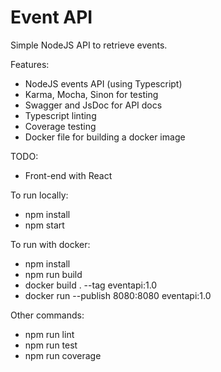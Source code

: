 # Event API
Simple NodeJS API to retrieve events.

Features:
-   NodeJS events API (using Typescript)
-   Karma, Mocha, Sinon for testing
-   Swagger and JsDoc for API docs
-   Typescript linting
-   Coverage testing
-   Docker file for building a docker image

TODO:
-   Front-end with React


To run locally:
-   npm install
-   npm start

To run with docker:
-   npm install
-   npm run build
-   docker build . --tag eventapi:1.0
-   docker run --publish 8080:8080 eventapi:1.0

Other commands:
-   npm run lint
-   npm run test
-   npm run coverage

